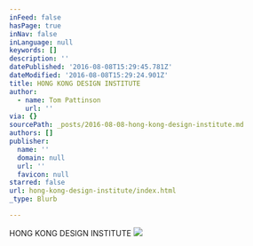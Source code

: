 ```yaml
---
inFeed: false
hasPage: true
inNav: false
inLanguage: null
keywords: []
description: ''
datePublished: '2016-08-08T15:29:45.781Z'
dateModified: '2016-08-08T15:29:24.901Z'
title: HONG KONG DESIGN INSTITUTE
author:
  - name: Tom Pattinson
    url: ''
via: {}
sourcePath: _posts/2016-08-08-hong-kong-design-institute.md
authors: []
publisher:
  name: ''
  domain: null
  url: ''
  favicon: null
starred: false
url: hong-kong-design-institute/index.html
_type: Blurb

---
```

HONG KONG DESIGN INSTITUTE
![](https://the-grid-user-content.s3-us-west-2.amazonaws.com/7cd3b642-0d3a-4aea-a8c2-2273c54dc003.png)